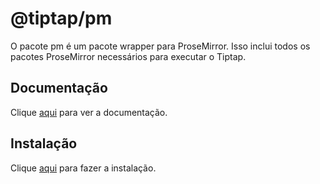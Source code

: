# @tiptap/pm

O pacote pm é um pacote wrapper para ProseMirror. Isso inclui todos os pacotes ProseMirror necessários para executar o Tiptap.

## Documentação

Clique [aqui](https://github.com/ueberdosis/tiptap/tree/develop/packages/pm) para ver a documentação.

## Instalação

Clique [aqui](https://www.npmjs.com/package/@tiptap/pm) para fazer a instalação.